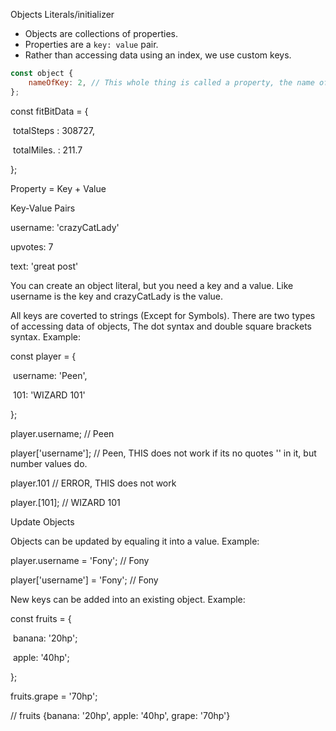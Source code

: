Objects Literals/initializer

- Objects are collections of properties.
- Properties are a `key: value` pair.
- Rather than accessing data using an index, we use custom keys.

```js
const object {
    nameOfKey: 2, // This whole thing is called a property, the name of the property or the 'key' is called 'nameOfKey' and it's 'value' is 2
};
```

const fitBitData = {

​	totalSteps        : 308727,

​	totalMiles.        : 211.7

};

Property = Key + Value

Key-Value Pairs

username: 'crazyCatLady'

upvotes: 7

text: 'great post'

You can create an object literal, but you need a key and a value. Like username is the key and crazyCatLady is the value.

All keys are coverted to strings (Except for Symbols). There are two types of accessing data of objects, The dot syntax and double square brackets syntax. Example:

const player = {

​	username: 'Peen',

​	101: 'WIZARD 101'

};

player.username; // Peen

player['username']; // Peen, THIS does not work if its no quotes '' in it, but number values do.

player.101 // ERROR, THIS does not work

player.[101]; // WIZARD 101

Update Objects

Objects can be updated by equaling it into a value. Example:

player.username = 'Fony'; // Fony

player['username'] = 'Fony'; // Fony

New keys can be added into an existing object. Example:

const fruits = {

​	banana: '20hp';

​	apple: '40hp';

};

fruits.grape = '70hp';

// fruits {banana: '20hp', apple: '40hp', grape: '70hp'}